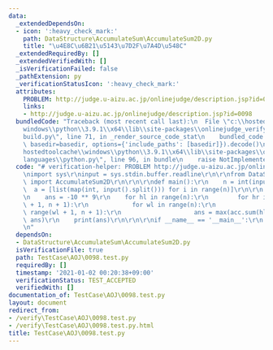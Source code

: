 ```yaml
---
data:
  _extendedDependsOn:
  - icon: ':heavy_check_mark:'
    path: DataStructure\AccumulateSum\AccumulateSum2D.py
    title: "\u4E8C\u6B21\u5143\u7D2F\u7A4D\u548C"
  _extendedRequiredBy: []
  _extendedVerifiedWith: []
  _isVerificationFailed: false
  _pathExtension: py
  _verificationStatusIcon: ':heavy_check_mark:'
  attributes:
    PROBLEM: http://judge.u-aizu.ac.jp/onlinejudge/description.jsp?id=0098
    links:
    - http://judge.u-aizu.ac.jp/onlinejudge/description.jsp?id=0098
  bundledCode: "Traceback (most recent call last):\n  File \"c:\\hostedtoolcache\\\
    windows\\python\\3.9.1\\x64\\lib\\site-packages\\onlinejudge_verify\\documentation\\\
    build.py\", line 71, in _render_source_code_stat\n    bundled_code = language.bundle(stat.path,\
    \ basedir=basedir, options={'include_paths': [basedir]}).decode()\n  File \"c:\\\
    hostedtoolcache\\windows\\python\\3.9.1\\x64\\lib\\site-packages\\onlinejudge_verify\\\
    languages\\python.py\", line 96, in bundle\n    raise NotImplementedError\nNotImplementedError\n"
  code: "# verification-helper: PROBLEM http://judge.u-aizu.ac.jp/onlinejudge/description.jsp?id=0098\r\
    \nimport sys\r\ninput = sys.stdin.buffer.readline\r\n\r\nfrom DataStructure.AccumulateSum.AccumulateSum2D\
    \ import AccumulateSum2D\r\n\r\n\r\ndef main():\r\n    n = int(input())\r\n  \
    \  a = [list(map(int, input().split())) for i in range(n)]\r\n\r\n    acc = AccumulateSum2D(a)\r\
    \n    ans = -10 ** 9\r\n    for hl in range(n):\r\n        for hr in range(hl\
    \ + 1, n + 1):\r\n            for wl in range(n):\r\n                for wr in\
    \ range(wl + 1, n + 1):\r\n                    ans = max(acc.sum(hl, hr, wl, wr),\
    \ ans)\r\n    print(ans)\r\n\r\n\r\nif __name__ == '__main__':\r\n    main()\r\
    \n"
  dependsOn:
  - DataStructure\AccumulateSum\AccumulateSum2D.py
  isVerificationFile: true
  path: TestCase\AOJ\0098.test.py
  requiredBy: []
  timestamp: '2021-01-02 00:20:38+09:00'
  verificationStatus: TEST_ACCEPTED
  verifiedWith: []
documentation_of: TestCase\AOJ\0098.test.py
layout: document
redirect_from:
- /verify\TestCase\AOJ\0098.test.py
- /verify\TestCase\AOJ\0098.test.py.html
title: TestCase\AOJ\0098.test.py
---
```

